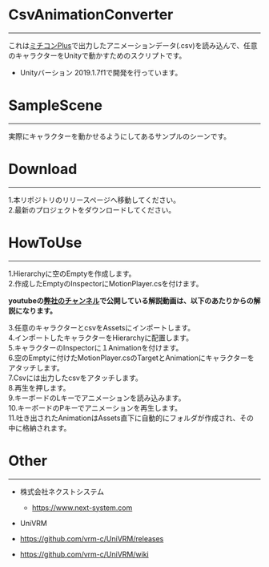 # CsvAnimationConverter
***
これは[ミチコンPlus](https://apps.apple.com/jp/app/ミチコンplus-スマホで全身モーキャプ/id1468862870)で出力したアニメーションデータ(.csv)を読み込んで、任意のキャラクターをUnityで動かすためのスクリプトです。
-  Unityバーション 2019.1.7f1で開発を行っています。

# SampleScene
***
実際にキャラクターを動かせるようにしてあるサンプルのシーンです。

# Download
***
1.本リポジトリのリリースページへ移動してください。  
2.最新のプロジェクトをダウンロードしてください。  

# HowToUse
***
1.Hierarchyに空のEmptyを作成します。  
2.作成したEmptyのInspectorにMotionPlayer.csを付けます。  

**youtubeの[弊社のチャンネル](https://www.youtube.com/channel/UCSFOvi0cNXufDusurFMncYw)で公開している解説動画は、以下のあたりからの解説になります。**

3.任意のキャラクターとcsvをAssetsにインポートします。  
4.インポートしたキャラクターをHierarchyに配置します。  
5.キャラクターのInspectorに１Animationを付けます。  
6.空のEmptyに付けたMotionPlayer.csのTargetとAnimationにキャラクターをアタッチします。  
7.Csvには出力したcsvをアタッチします。  
8.再生を押します。    
9.キーボードのLキーでアニメーションを読み込みます。  
10.キーボードのPキーでアニメーションを再生します。  
11.吐き出されたAnimationはAssets直下に自動的にフォルダが作成され、その中に格納されます。

# Other
***
- 株式会社ネクストシステム
  -  https://www.next-system.com
  
-  UniVRM
  - https://github.com/vrm-c/UniVRM/releases
  - https://github.com/vrm-c/UniVRM/wiki



